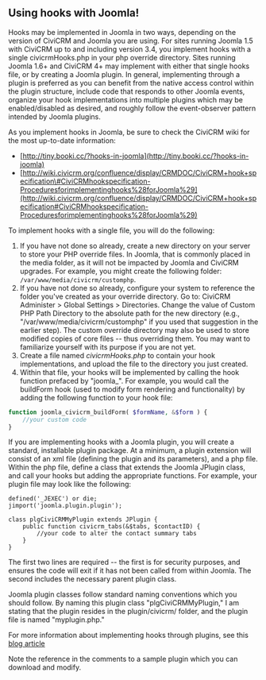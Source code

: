 ## Using hooks with Joomla!

Hooks may be implemented in Joomla in two ways, depending on the version of
CiviCRM and Joomla you are using. For sites running Joomla 1.5 with CiviCRM up
to and including version 3.4, you implement hooks with a single civicrmHooks.php
in your php override directory. Sites running Joomla 1.6+ and CiviCRM 4+ may
implement with either that single hooks file, or by creating a Joomla plugin.
In general, implementing through a plugin is preferred as you can benefit from
the native access control within the plugin structure, include code that
responds to other Joomla events, organize your hook implementations into
multiple plugins which may be enabled/disabled as desired, and roughly follow
the event-observer pattern intended by Joomla plugins.

As you implement hooks in Joomla, be sure to check the CiviCRM wiki for the
most up-to-date information:

-   [http://tiny.booki.cc/?hooks-in-joomla](http://tiny.booki.cc/?hooks-in-joomla)
-   [http://wiki.civicrm.org/confluence/display/CRMDOC/CiviCRM+hook+specification\#CiviCRMhookspecification-Proceduresforimplementinghooks%28forJoomla%29](http://wiki.civicrm.org/confluence/display/CRMDOC/CiviCRM+hook+specification#CiviCRMhookspecification-Proceduresforimplementinghooks%28forJoomla%29)

To implement hooks with a single file, you will do the following:

1.  If you have not done so already, create a new directory on your server to
    store your PHP override files. In Joomla, that is commonly placed in the
    media folder, as it will not be impacted by Joomla and CiviCRM upgrades.
    For example, you might create the following
    folder: `/var/www/media/civicrm/customphp`.
2.  If you have not done so already, configure your system to reference the
    folder you've created as your override directory. Go to: CiviCRM
    Administer > Global Settings > Directories. Change the value of Custom
    PHP Path Directory to the absolute path for the new directory (e.g.,
    "/var/www/media/civicrm/customphp" if you used that suggestion in the
    earlier step). The custom override directory may also be used to store
    modified copies of core files -- thus overriding them. You may want to
    familiarize yourself with its purpose if you are not yet.
3.  Create a file named *civicrmHooks.php* to contain your hook
    implementations, and upload the file to the directory you just created.
4.  Within that file, your hooks will be implemented by calling the hook
    function prefaced by "joomla\_". For example, you would call the buildForm
    hook (used to modify form rendering and functionality) by adding the
    following function to your hook file:

```php
function joomla_civicrm_buildForm( $formName, &$form ) {
    //your custom code
}
```

If you are implementing hooks with a Joomla plugin, you will create a standard,
installable plugin package. At a minimum, a plugin extension will consist of an
xml file (defining the plugin and its parameters), and a php file. Within the
php file, define a class that extends the Joomla JPlugin class, and call your
hooks but adding the appropriate functions. For example, your plugin file may
look like the following:

```
defined('_JEXEC') or die;
jimport('joomla.plugin.plugin');

class plgCiviCRMMyPlugin extends JPlugin {
    public function civicrm_tabs(&$tabs, $contactID) {
    	//your code to alter the contact summary tabs
    }
}
```

The first two lines are required -- the first is for security purposes, and
ensures the code will exit if it has not been called from within Joomla. The
second includes the necessary parent plugin class.

Joomla plugin classes follow standard naming conventions which you should
follow. By naming this plugin class "plgCiviCRMMyPlugin," I am stating that the
plugin resides in the plugin/civicrm/ folder, and the plugin file is named
"myplugin.php."

For more information about implementing hooks through plugins, see this [blog
article](http://civicrm.org/blogs/mcsmom/hooks-and-joomla)

Note the reference in the comments to a sample plugin which you can download
and modify.
